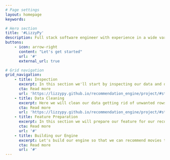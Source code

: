 ```yaml
---
# Page settings
layout: homepage
keywords:

# Hero section
title: '#LizzyPy'
description: Full stack software engineer with experience in a wide variety of languages and tech stacks. I consider python as my primary language but also have worked in Typescript building React Frontend applications, Ruby on Rails, php, and Java. I have experience doing data analysis, building optimization engines, and working on ETL projects. I have loved applying awesome app dev practices such as Test Driven Development to my work in the data engineering.
buttons:
    - icon: arrow-right
      content: "Let's get started"
      url: '#'
      external_url: true

# Grid navigation
grid_navigation:
    - title: Inspection
      excerpt: In this section we'll start by inspecting our data and determine what we need to do in terms of data cleaning.
      cta: Read more
      url: 'https://lizzypy.github.io/recommendation_engine/project/#step-0'
    - title: Data Cleaning
      excerpt: Here we will clean our data getting rid of unwanted rows and cleaning our genres column.
      cta: Read more
      url: 'https://lizzypy.github.io/recommendation_engine/project/#step-1'
    - title: Feature Preparation
      excerpt: In this section we will prepare our feature for our recommendation engine.  We will generate a vector representation of our genres column so that our rows can be mathematically compared to each other.
      cta: Read more
      url: '#'
    - title: Building our Engine
      excerpt: Let's build our engine so that we can recommend movies to our users based on content!
      cta: Read more
      url: '#'
---
```

